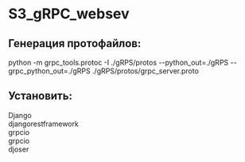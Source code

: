 # S3_gRPC_websev
## Генерация протофайлов: 
python -m grpc_tools.protoc -I ./gRPS/protos --python_out=./gRPS --grpc_python_out=./gRPS ./gRPS/protos/grpc_server.proto
## Установить:
Django <br/>
djangorestframework <br/>
grpcio <br/>
grpcio <br/>
djoser <br/>
